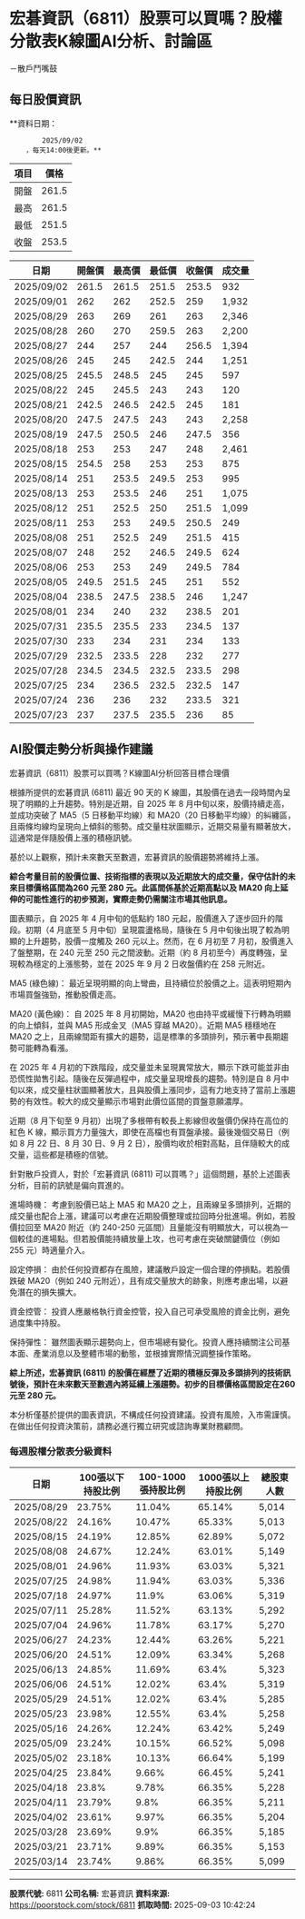 # 宏碁資訊（6811）股票可以買嗎？股權分散表K線圖AI分析、討論區
－散戶鬥嘴鼓

## 每日股價資訊

**資料日期：
        
            2025/09/02
        ，每天14:00後更新。**

| 項目 | 價格 |
|------|------|
| 開盤 | 261.5 |
| 最高 | 261.5 |
| 最低 | 251.5 |
| 收盤 | 253.5 |

| 日期 | 開盤價 | 最高價 | 最低價 | 收盤價 | 成交量 |
|------|--------|--------|--------|--------|--------|
| 2025/09/02 | 261.5 | 261.5 | 251.5 | 253.5 | 932 |
| 2025/09/01 | 262 | 262 | 252.5 | 259 | 1,932 |
| 2025/08/29 | 263 | 269 | 261 | 263 | 2,346 |
| 2025/08/28 | 260 | 270 | 259.5 | 263 | 2,200 |
| 2025/08/27 | 244 | 257 | 244 | 256.5 | 1,394 |
| 2025/08/26 | 245 | 245 | 242.5 | 244 | 1,251 |
| 2025/08/25 | 245.5 | 248.5 | 245 | 245 | 597 |
| 2025/08/22 | 245 | 245.5 | 243 | 243 | 120 |
| 2025/08/21 | 242.5 | 246.5 | 242.5 | 245 | 181 |
| 2025/08/20 | 247.5 | 247.5 | 243 | 243 | 2,258 |
| 2025/08/19 | 247.5 | 250.5 | 246 | 247.5 | 356 |
| 2025/08/18 | 253 | 253 | 247 | 248 | 2,461 |
| 2025/08/15 | 254.5 | 258 | 253 | 253 | 875 |
| 2025/08/14 | 251 | 253.5 | 249.5 | 253 | 995 |
| 2025/08/13 | 253 | 253.5 | 246 | 251 | 1,075 |
| 2025/08/12 | 251 | 252.5 | 250 | 251.5 | 1,099 |
| 2025/08/11 | 253 | 253 | 249.5 | 250.5 | 249 |
| 2025/08/08 | 251 | 252.5 | 249 | 251.5 | 415 |
| 2025/08/07 | 248 | 252 | 246.5 | 249.5 | 624 |
| 2025/08/06 | 253 | 253 | 249 | 249.5 | 784 |
| 2025/08/05 | 249.5 | 251.5 | 245 | 251 | 552 |
| 2025/08/04 | 238.5 | 247.5 | 238.5 | 246 | 1,247 |
| 2025/08/01 | 234 | 240 | 232 | 238.5 | 201 |
| 2025/07/31 | 235.5 | 235.5 | 233 | 234.5 | 137 |
| 2025/07/30 | 233 | 234 | 231 | 234 | 133 |
| 2025/07/29 | 232.5 | 233.5 | 228 | 232 | 277 |
| 2025/07/28 | 234.5 | 234.5 | 232.5 | 233.5 | 298 |
| 2025/07/25 | 234 | 236.5 | 232.5 | 232.5 | 147 |
| 2025/07/24 | 236 | 236 | 232 | 233.5 | 321 |
| 2025/07/23 | 237 | 237.5 | 235.5 | 236 | 85 |

## AI股價走勢分析與操作建議

宏碁資訊（6811）股票可以買嗎？K線圖AI分析回答目標合理價

根據所提供的宏碁資訊 (6811) 最近 90 天的 K 線圖，其股價在過去一段時間內呈現了明顯的上升趨勢。特別是近期，自 2025 年 8 月中旬以來，股價持續走高，並成功突破了 MA5（5 日移動平均線）和 MA20（20 日移動平均線）的糾纏區，且兩條均線均呈現向上傾斜的態勢。成交量柱狀圖顯示，近期交易量有顯著放大，這通常是伴隨股價上漲的積極訊號。

基於以上觀察，預計未來數天至數週，宏碁資訊的股價趨勢將維持上漲。

**綜合考量目前的股價位置、技術指標的表現以及近期放大的成交量，保守估計的未來目標價格區間為260 元至 280 元。此區間係基於近期高點以及 MA20 向上延伸的可能性進行的初步預測，實際走勢仍需關注市場其他訊息。**

圖表顯示，自 2025 年 4 月中旬的低點約 180 元起，股價進入了逐步回升的階段。初期（4 月底至 5 月中旬）呈現震盪格局，隨後在 5 月中旬後出現了較為明顯的上升趨勢，股價一度觸及 260 元以上。然而，在 6 月初至 7 月初，股價進入了盤整期，在 240 元至 250 元之間波動。近期（約 8 月初至今）再度轉強，呈現較為穩定的上漲態勢，並在 2025 年 9 月 2 日收盤價約在 258 元附近。

MA5 (綠色線)： 最近呈現明顯的向上彎曲，且持續位於股價之上。這表明短期內市場買盤強勁，推動股價走高。

MA20 (黃色線)： 自 2025 年 8 月初開始，MA20 也由持平或緩慢下行轉為明顯的向上傾斜，並與 MA5 形成金叉（MA5 穿越 MA20）。近期 MA5 穩穩地在 MA20 之上，且兩線間距有擴大的趨勢，這是標準的多頭排列，預示著中長期趨勢可能轉為看漲。

在 2025 年 4 月初的下跌階段，成交量並未呈現異常放大，顯示下跌可能並非由恐慌性拋售引起。隨後在反彈過程中，成交量呈現增長的趨勢。特別是自 8 月中旬以來，成交量柱狀圖顯著放大，且與股價上漲同步，這有力地支持了當前上漲趨勢的有效性。較大的成交量顯示市場對此價位區間的買盤意願濃厚。

近期（8 月下旬至 9 月初）出現了多根帶有較長上影線但收盤價仍保持在高位的紅色 K 線，顯示買方力量強大，即使在高檔也有買盤承接。最後幾個交易日（例如 8 月 22 日、8 月 30 日、9 月 2 日），股價均收於相對高點，且伴隨較大的成交量，這些都是積極的信號。

針對散戶投資人，對於「宏碁資訊 (6811) 可以買嗎？」這個問題，基於上述圖表分析，目前的訊號是偏向買進的。

進場時機： 考慮到股價已站上 MA5 和 MA20 之上，且兩線呈多頭排列，近期的成交量也配合上漲，建議可以考慮在近期股價整理或拉回時分批進場。例如，若股價拉回至 MA20 附近（約 240-250 元區間）且量能沒有明顯放大，可以視為一個較佳的進場點。但若股價能持續放量上攻，也可考慮在突破關鍵價位（例如 255 元）時適量介入。

設定停損： 由於任何投資都存在風險，建議散戶設定一個合理的停損點。若股價跌破 MA20（例如 240 元附近），且有成交量放大的跡象，則應考慮出場，以避免潛在的損失擴大。

資金控管： 投資人應嚴格執行資金控管，投入自己可承受風險的資金比例，避免過度集中持股。

保持彈性： 雖然圖表顯示趨勢向上，但市場總有變化。投資人應持續關注公司基本面、產業消息以及整體市場的動態，並根據實際情況調整操作策略。

**綜上所述，宏碁資訊 (6811) 的股價在經歷了近期的積極反彈及多頭排列的技術訊號後，預計在未來數天至數週內將延續上漲趨勢。初步的目標價格區間設定在260 元至 280 元。**

本分析僅基於提供的圖表資訊，不構成任何投資建議。投資有風險，入市需謹慎。在做出任何投資決策前，請務必進行獨立研究或諮詢專業財務顧問。

### 每週股權分散表分級資料

| 日期 | 100張以下持股比例 | 100-1000張持股比例 | 1000張以上持股比例 | 總股東人數 |
|------|-------------------|--------------------|--------------------|----------|
| 2025/08/29 | 23.75% | 11.04% | 65.14% | 5,014 |
| 2025/08/22 | 24.16% | 10.47% | 65.33% | 5,013 |
| 2025/08/15 | 24.19% | 12.85% | 62.89% | 5,072 |
| 2025/08/08 | 24.67% | 12.24% | 63.01% | 5,149 |
| 2025/08/01 | 24.96% | 11.93% | 63.03% | 5,321 |
| 2025/07/25 | 24.98% | 11.94% | 63.03% | 5,336 |
| 2025/07/18 | 24.97% | 11.9% | 63.06% | 5,319 |
| 2025/07/11 | 25.28% | 11.52% | 63.13% | 5,292 |
| 2025/07/04 | 24.96% | 11.78% | 63.17% | 5,270 |
| 2025/06/27 | 24.23% | 12.44% | 63.26% | 5,221 |
| 2025/06/20 | 24.51% | 12.09% | 63.34% | 5,268 |
| 2025/06/13 | 24.85% | 11.69% | 63.4% | 5,323 |
| 2025/06/06 | 24.51% | 12.02% | 63.4% | 5,319 |
| 2025/05/29 | 24.51% | 12.02% | 63.4% | 5,285 |
| 2025/05/23 | 23.98% | 12.55% | 63.4% | 5,258 |
| 2025/05/16 | 24.26% | 12.24% | 63.42% | 5,249 |
| 2025/05/09 | 23.24% | 10.15% | 66.52% | 5,098 |
| 2025/05/02 | 23.18% | 10.13% | 66.64% | 5,199 |
| 2025/04/25 | 23.84% | 9.66% | 66.45% | 5,241 |
| 2025/04/18 | 23.8% | 9.78% | 66.35% | 5,228 |
| 2025/04/11 | 23.79% | 9.8% | 66.35% | 5,211 |
| 2025/04/02 | 23.61% | 9.97% | 66.35% | 5,204 |
| 2025/03/28 | 23.69% | 9.9% | 66.35% | 5,185 |
| 2025/03/21 | 23.71% | 9.89% | 66.35% | 5,153 |
| 2025/03/14 | 23.74% | 9.86% | 66.35% | 5,099 |

---

**股票代號:** 6811
**公司名稱:** 宏碁資訊
**資料來源:** https://poorstock.com/stock/6811
**抓取時間:** 2025-09-03 10:42:24